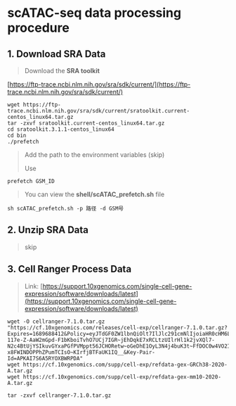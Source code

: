 # scATAC-seq data processing procedure

## 1. Download SRA Data

> Download the **SRA toolkit**

[https://ftp-trace.ncbi.nlm.nih.gov/sra/sdk/current/](https://ftp-trace.ncbi.nlm.nih.gov/sra/sdk/current/)

```shell
wget https://ftp-trace.ncbi.nlm.nih.gov/sra/sdk/current/sratoolkit.current-centos_linux64.tar.gz
tar -zxvf sratoolkit.current-centos_linux64.tar.gz
cd sratoolkit.3.1.1-centos_linux64
cd bin
./prefetch
```

> Add the path to the environment variables (skip)
>
> Use

```shell
prefetch GSM_ID
```

> You can view the **shell/scATAC_prefetch.sh** file

```shell
sh scATAC_prefetch.sh -p 路径 -d GSM号
```

## 2. Unzip SRA Data

> skip

## 3. Cell Ranger Process Data

> Link: [https://support.10xgenomics.com/single-cell-gene-expression/software/downloads/latest](https://support.10xgenomics.com/single-cell-gene-expression/software/downloads/latest)

```shell
wget -O cellranger-7.1.0.tar.gz "https://cf.10xgenomics.com/releases/cell-exp/cellranger-7.1.0.tar.gz?Expires=1689688412&Policy=eyJTdGF0ZW1lbnQiOlt7IlJlc291cmNlIjoiaHR0cHM6Ly9jZi4xMHhnZW5vbWljcy5jb20vcmVsZWFzZXMvY2VsbC1leHAvY2VsbHJhbmdlci03LjEuMC50YXIuZ3oiLCJDb25kaXRpb24iOnsiRGF0ZUxlc3NUaGFuIjp7IkFXUzpFcG9jaFRpbWUiOjE2ODk2ODg0MTJ9fX1dfQ__&Signature=mGA7FSE4OnkwjtVBHbJEGDsTNROGxWVCxbsxzTrmeS5oeKg0~9puzwZtzD2cV2hHu-117e-Z-AaW2mGpd-F1bKboiTvhO7UCj7IGR~jEhDqkE7xRCLtzUIlrHl1k2jvXQl7-N2c4BtUjYSIkuvGYxaPGfPVMppt56JCHORetw~oGeDhE1OyL3N4j4buK3t~FfDOC0w4VO2IdJHI8Hfg3Hqo4hs7CyXPEJCCDOWfCaolUvfj7FK4C9qxI7GyGYjt32dTpzqIK08lwQb7bJlZgUUTIruD2Q7g0MTQfHa94fkNFuLLxKN-x8FWINDOPPhZPumTCIsO~KIrfjBTFaUK1IQ__&Key-Pair-Id=APKAI7S6A5RYOXBWRPDA"
wget https://cf.10xgenomics.com/supp/cell-exp/refdata-gex-GRCh38-2020-A.tar.gz
wget https://cf.10xgenomics.com/supp/cell-exp/refdata-gex-mm10-2020-A.tar.gz

tar -zxvf cellranger-7.1.0.tar.gz

```
